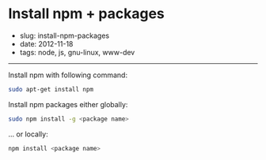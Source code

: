 # Install npm + packages

- slug: install-npm-packages
- date: 2012-11-18
- tags: node, js, gnu-linux, www-dev

---------------------------------

Install npm with following command:

````bash
sudo apt-get install npm
````
Install npm packages either globally:

````bash
sudo npm install -g <package name>
````
... or locally:

````bash
npm install <package name>
````